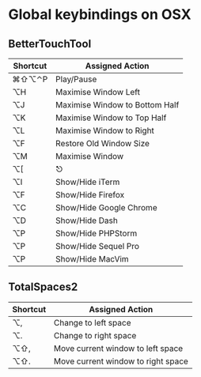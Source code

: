 # Global keybindings on OSX

## BetterTouchTool

| Shortcut | Assigned Action                |
|----------|--------------------------------|
| ⌘⇧⌥⌃P    | Play/Pause                     |
| ⌥H       | Maximise Window Left           |
| ⌥J       | Maximise Window to Bottom Half |
| ⌥K       | Maximise Window to Top Half    |
| ⌥L       | Maximise Window to Right       |
| ⌥F       | Restore Old Window Size        |
| ⌥M       | Maximise Window                |
| ⌥[       | ⎋                              |
| ⌥I       | Show/Hide iTerm                |
| ⌥F       | Show/Hide Firefox              |
| ⌥C       | Show/Hide Google Chrome        |
| ⌥D       | Show/Hide Dash                 |
| ⌥P       | Show/Hide PHPStorm             |
| ⌥P       | Show/Hide Sequel Pro           |
| ⌥P       | Show/Hide MacVim               |

## TotalSpaces2

| Shortcut   | Assigned Action                    |
|------------|------------------------------------|
| ⌥,         | Change to left space               |
| ⌥.         | Change to right space              |
| ⌥⇧,        | Move current window to left space  |
| ⌥⇧.        | Move current window to right space |
